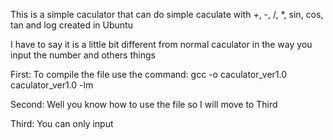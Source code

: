 This is a simple caculator that can do simple caculate with +, -, /, *, sin, cos, tan and log created in Ubuntu

I have to say it is a little bit different from normal caculator in the way you input the number and others things

First:
    To compile the file use the command: gcc -o caculator_ver1.0 caculator_ver1.0 -lm

Second:
    Well you know how to use the file so I will move to Third

Third:
    You can only input 
